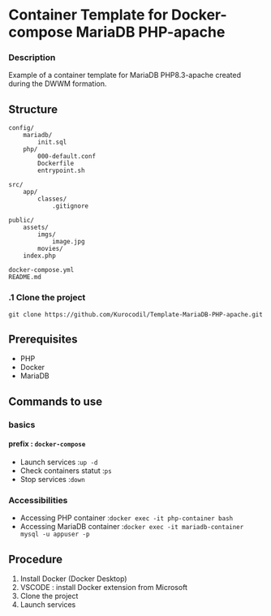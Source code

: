 # Container Template for Docker-compose MariaDB PHP-apache
### Description
Example of a container template for MariaDB PHP8.3-apache created during the DWWM formation.

## Structure
```
config/
    mariadb/
        init.sql
    php/
        000-default.conf
        Dockerfile
        entrypoint.sh

src/
    app/
        classes/
            .gitignore

public/
    assets/
        imgs/
            image.jpg
        movies/
    index.php

docker-compose.yml
README.md
```
### .1 Clone the project 
```git clone https://github.com/Kurocodil/Template-MariaDB-PHP-apache.git```
## Prerequisites
- PHP
- Docker
- MariaDB
## Commands to use
### basics
#### **prefix :** ``` docker-compose ```
- Launch services :``` up -d ```
- Check containers statut :``` ps ```
- Stop services :``` down ```

### Accessibilities
- Accessing PHP container :``` docker exec -it php-container bash ```
- Accessing MariaDB container :``` docker exec -it mariadb-container mysql -u appuser -p ```

## Procedure

1. Install Docker (Docker Desktop)
2. VSCODE : install Docker extension from Microsoft
3. Clone the project
4. Launch services